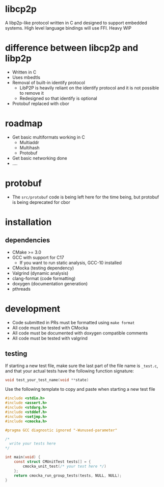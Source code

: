 # libcp2p

A libp2p-like protocol written in C and designed to support embedded systems. High level language bindings will use FFI. Heavy WIP

# difference between libcp2p and libp2p

* Written in C
* Uses mbedtls 
* Removal of built-in identify protocol
  * LibP2P is heavily reliant on the identify protocol and it is not possible to remove it
  * Redesigned so that identify is optional
* Protobuf replaced with cbor

# roadmap

* Get basic multiformats working in C
  * Multiaddr
  * Multihash
  * Protobuf
* Get basic networking done
* ....

# protobuf

* The `src/protobuf` code is being left here for the time being, but protobuf is being deprecated for cbor

# installation

## dependencies

* CMake >= 3.0
* GCC with support for C17
  * If you want to run static analysis, GCC-10 installed
* CMocka (testing dependency)
* Valgrind (dynamic analysis)
* clang-format (code formatting)
* doxygen (documentation generation)
* pthreads

# development

* Code submitted in PRs must be formatted using `make format`
* All code must be tested with CMocka
* All code must be documented with doxygen compatible comments
* All code must be tested with valgrind

## testing

If starting a new test file, make sure the last part of the file name is `_test.c`, and that your actual tests have the following function signature:
```C
void test_your_test_name(void **state)
```
Use the following template to copy and paste when starting a new test file

```C
#include <stdio.h>
#include <assert.h>
#include <stdarg.h>
#include <stddef.h>
#include <setjmp.h>
#include <cmocka.h>

#pragma GCC diagnostic ignored "-Wunused-parameter"

/*
  write your tests here
*/

int main(void) {
    const struct CMUnitTest tests[] = {
        cmocka_unit_test(/* your test here */)
    };
    return cmocka_run_group_tests(tests, NULL, NULL);
}
```